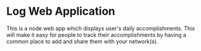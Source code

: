 # Log Web Application
This is a node web app which displays user's daily accomplishments.  This will make it easy for people to track their accomplishments by having a common place to add and share them with your network(s).
